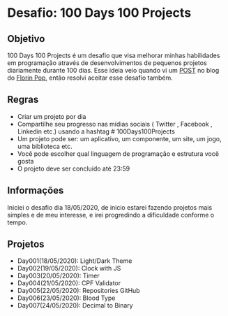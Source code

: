 # Desafio: 100 Days 100 Projects 

## Objetivo
100 Days 100 Projects é um desafio que visa melhorar minhas habilidades em programação através de desenvolvimentos de pequenos projetos diariamente durante 100 dias. Esse ideia veio quando vi um [POST](https://www.florin-pop.com/blog/2019/09/100-days-100-projects/) no blog do [Florin Pop](https://www.florin-pop.com/), então resolvi aceitar esse desafio também.

## Regras
- Criar um projeto por dia
- Compartilhe seu progresso nas mídias sociais ( Twitter , Facebook , Linkedin etc.) usando a hashtag # 100Days100Projects
- Um projeto pode ser: um aplicativo, um componente, um site, um jogo, uma biblioteca etc.
- Você pode escolher qual linguagem de programação e estrutura você gosta
- O projeto deve ser concluído até 23:59

## Informações
Iniciei o desafio dia 18/05/2020, de inicio estarei fazendo projetos mais simples e de meu interesse, e irei progredindo a dificuldade conforme o tempo.

## Projetos
- Day001(18/05/2020): Light/Dark Theme
- Day002(19/05/2020): Clock with JS
- Day003(20/05/2020): Timer
- Day004(21/05/2020): CPF Validator
- Day005(22/05/2020): Repositories GitHub
- Day006(23/05/2020): Blood Type
- Day007(24/05/2020): Decimal to Binary